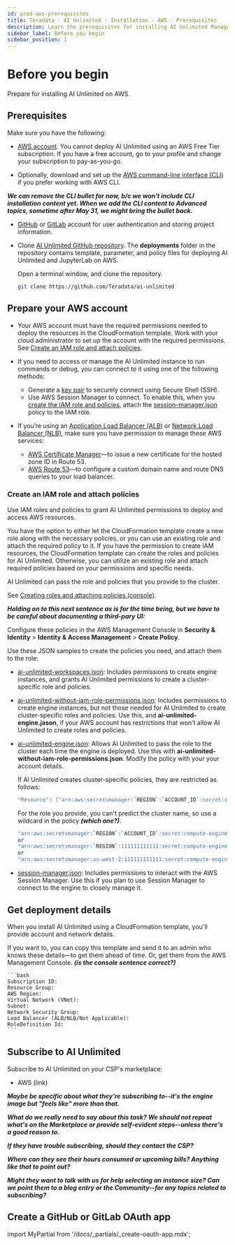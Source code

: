 ```yaml
---
id: prod-aws-prerequisites
title: Teradata - AI Unlimited - Installation - AWS - Prerequisites
description: Learn the prerequisites for installing AI Unlimited Manager on AWS.
sidebar_label: Before you begin
sidebar_position: 1
---
```


# Before you begin

Prepare for installing AI Unlimited on AWS.

## Prerequisites

Make sure you have the following: 

- [AWS account](https://aws.amazon.com). You cannot deploy AI Unlimited using an AWS Free Tier subscription. If you have a free account, go to your profile and change your subscription to pay-as-you-go. 

- Optionally, download and set up the [AWS command-line interface (CLI)](https://docs.aws.amazon.com/cli/latest/userguide/cli-chap-getting-started.html) if you prefer working with AWS CLI.

***We can remove the CLI bullet for now, b/c we won't include CLI installation content yet. When we add the CLI content to Advanced topics, sometime after May 31, we might bring the bullet back.***

- [GitHub](https://github.com) or [GitLab](https://gitlab.com) account for user authentication and storing project information.

- Clone [AI Unlimited GitHub repository](https://github.com/Teradata/ai-unlimited). The **deployments** folder in the repository contains template, parameter, and policy files for deploying AI Unlimited and JupyterLab on AWS. 

	Open a terminal window, and clone the repository.

    ``` bash
    git clone https://github.com/Teradata/ai-unlimited
    ```

## Prepare your AWS account

- Your AWS account must have the required permissions needed to deploy the resources in the CloudFormation template. Work with your cloud administrator to set up the account with the required permissions. See [Create an IAM role and attach policies](link).

- If you need to access or manage the AI Unlimited instance to run commands or debug, you can connect to it using one of the following methods:
	- Generate a [key pair](https://docs.aws.amazon.com/AWSEC2/latest/UserGuide/ec2-key-pairs.html) to securely connect using Secure Shell (SSH).
	- Use AWS Session Manager to connect. To enable this, when you [create the IAM role and policies](/docs/install-ai-unlimited/production/AWS/before-you-begin/prod-aws-permissions-policies.md), attach the [session-manager.json](https://github.com/Teradata/ai-unlimited/blob/develop/deployments/aws/policies/session-manager.json) policy to the IAM role.

- If you’re using an [Application Load Balancer (ALB)](https://docs.aws.amazon.com/elasticloadbalancing/latest/application/application-load-balancer-getting-started.html) or [Network Load Balancer (NLB)](https://docs.aws.amazon.com/elasticloadbalancing/latest/network/network-load-balancer-getting-started.html), make sure you have permission to manage these AWS services:
	- [AWS Certificate Manager](https://docs.aws.amazon.com/acm/)&mdash;to issue a new certificate for the hosted zone ID in Route 53.
	- [AWS Route 53](https://docs.aws.amazon.com/Route53/latest/DeveloperGuide/Welcome.html)&mdash;to configure a custom domain name and route DNS queries to your load balancer.

### Create an IAM role and attach policies

Use IAM roles and policies to grant AI Unlimited permissions to deploy and access AWS resources. 

You have the option to either let the CloudFormation template create a new role along with the necessary policies, or you can use an existing role and attach the required policy to it. If you have the permission to create IAM resources, the CloudFormation template can create the roles and policies for AI Unlimited. Otherwise, you can utilize an existing role and attach required policies based on your permissions and specific needs.

AI Unlimited can pass the role and policies that you provide to the cluster.

See [Creating roles and attaching policies (console)](https://docs.aws.amazon.com/IAM/latest/UserGuide/access_policies_job-functions_create-policies.html). 

***Holding on to this next sentence as is for the time being, but we have to be careful about documenting a third-pary UI:*** 

Configure these policies in the AWS Management Console in **Security & Identity** > **Identity & Access Management** > **Create Policy**.

Use these JSON samples to create the policies you need, and attach them to the role: 

- [ai-unlimited-workspaces.json](https://github.com/Teradata/ai-unlimited/blob/develop/deployments/aws/policies/ai-unlimited-workspaces.json): Includes permissions to create engine instances, and grants AI Unlimited permissions to create a cluster-specific role and policies.

- [ai-unlimited-without-iam-role-permissions.json](https://github.com/Teradata/ai-unlimited/blob/develop/deployments/aws/policies/ai-unlimited-workspaces-without-iam-role-permissions.json): Includes permissions to create engine instances, but not those needed for AI Unlimited to create cluster-specific roles and policies. Use this, and **ai-unlimited-engine.jason**, if your AWS account has restrictions that won't allow AI Unlimited to create roles and policies.

- [ai-unlimited-engine.json](https://github.com/Teradata/ai-unlimited/blob/develop/deployments/aws/policies/ai-unlimited-engine.json): Allows AI Unlimited to pass the role to the cluster each time the engine is deployed. Use this with **ai-unlimited-without-iam-role-permissions.json**. Modify the policy with your your account details.

    If AI Unlimited creates cluster-specific policies, they are restricted as follows:

    ```bash
    "Resource": ["arn:aws:secretsmanager:`REGION`:`ACCOUNT_ID`:secret:compute-engine/`CLUSTER_NAME`/`SECRET_NAME`"]
    ```

    For the role you provide, you can't predict the cluster name, so use a wildcard in the policy ***(which one?)***.

    ``` bash
    "arn:aws:secretsmanager:`REGION`:`ACCOUNT_ID`:secret:compute-engine/*"
    or
    "arn:aws:secretsmanager:`REGION`:111111111111:secret:compute-engine/*"
    or
    "arn:aws:secretsmanager:us-west-2:111111111111:secret:compute-engine/*"
    ```

- [session-manager.json](https://github.com/Teradata/ai-unlimited/blob/develop/deployments/aws/policies/session-manager.json): Includes permissions to interact with the AWS Session Manager. Use this if you plan to use Session Manager to connect to the engine to closely manage it.

## Get deployment details

When you install AI Unlimited using a CloudFormation template, you'll provide account and network details. 

If you want to, you can copy this template and send it to an admin who knows these details&mdash;to get them ahead of time. Or, get them from the AWS Management Console. ***(is the console sentence correct?)***

	```bash
    Subscription ID: 
    Resource Group:
    AWS Region: 
    Virtual Network (VNet): 
    Subnet: 
    Network Security Group:
    Load Balancer (ALB/NLB/Not Applicable):
    RoleDefinition Id: 
	```

## Subscribe to AI Unlimited

Subscribe to AI Unlimited on your CSP's marketplace:
- AWS (link)
 
***Maybe be specific about what they're subscribing to--it's the engine image but "feels like" more than that.***
 
***What do we really need to say about this task? We should not repeat what's on the Marketplace or provide self-evident steps--unless there's a good reason to.***
 
***If they have trouble subscribing, should they contact the CSP?***
  
***Where can they see their hours consumed or upcoming bills? Anything like that to point out?***
 
***Might they want to talk with us for help selecting an instance size? Can we point them to a blog entry or the Community--for any topics related to subscribing?***
 
## Create a GitHub or GitLab OAuth app

import MyPartial from '/docs/_partials/_create-oauth-app.mdx';

<MyPartial />

